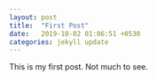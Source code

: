 ```yaml
---
layout: post
title:  "First Post"
date:   2019-10-02 01:06:51 +0530
categories: jekyll update
---
```


This is my first post. Not much to see.